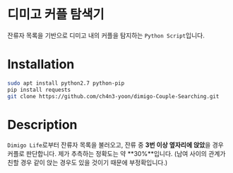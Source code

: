 # 디미고 커플 탐색기

잔류자 목록을 기반으로 디미고 내의 커플을 탐지하는 ```Python Script```입니다.  

# Installation

```bash
sudo apt install python2.7 python-pip
pip install requests
git clone https://github.com/ch4n3-yoon/dimigo-Couple-Searching.git
```



# Description

```Dimigo Life```로부터 잔류자 목록을 불러오고, 잔류 중 **3번 이상 옆자리에 앉았**을 경우 커플로 판단합니다. 제가 추측하는 정확도는 약 **30%**입니다. (남여 사이의 관계가 친할 경우 같이 앉는 경우도 있을 것이기 때문에 부정확입니다.)  

